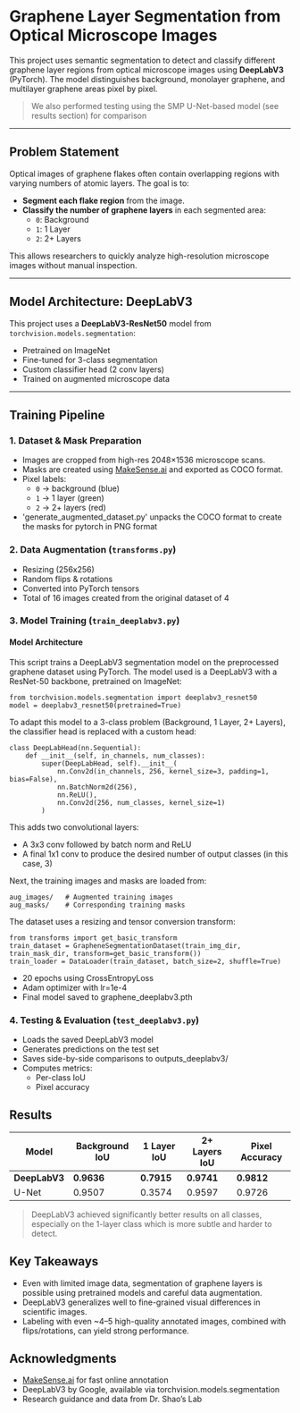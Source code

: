# Graphene Layer Segmentation from Optical Microscope Images

This project uses semantic segmentation to detect and classify different graphene layer regions from optical microscope images using **DeepLabV3** (PyTorch). The model distinguishes background, monolayer graphene, and multilayer graphene areas pixel by pixel.
> We also performed testing using the SMP U-Net-based model (see results section) for comparison


---

## Problem Statement

Optical images of graphene flakes often contain overlapping regions with varying numbers of atomic layers. The goal is to:
- **Segment each flake region** from the image.
- **Classify the number of graphene layers** in each segmented area:
  - `0`: Background
  - `1`: 1 Layer
  - `2`: 2+ Layers

This allows researchers to quickly analyze high-resolution microscope images without manual inspection.

---


## Model Architecture: DeepLabV3

This project uses a **DeepLabV3-ResNet50** model from `torchvision.models.segmentation`:

- Pretrained on ImageNet
- Fine-tuned for 3-class segmentation
- Custom classifier head (2 conv layers)
- Trained on augmented microscope data

---

## Training Pipeline

### 1. Dataset & Mask Preparation

- Images are cropped from high-res 2048×1536 microscope scans.
- Masks are created using [MakeSense.ai](https://www.makesense.ai/) and exported as COCO format.
- Pixel labels:
  - `0` → background (blue)
  - `1` → 1 layer (green)
  - `2` → 2+ layers (red)
- 'generate_augmented_dataset.py' unpacks the COCO format to create the masks for pytorch in PNG format

### 2. Data Augmentation (`transforms.py`)
- Resizing (256x256)
- Random flips & rotations
- Converted into PyTorch tensors
- Total of 16 images created from the original dataset of 4

### 3. Model Training (`train_deeplabv3.py`)
#### Model Architecture
This script trains a DeepLabV3 segmentation model on the preprocessed graphene dataset using PyTorch. The model used is a DeepLabV3 with a ResNet-50 backbone, pretrained on ImageNet:
```
from torchvision.models.segmentation import deeplabv3_resnet50
model = deeplabv3_resnet50(pretrained=True)
```

To adapt this model to a 3-class problem (Background, 1 Layer, 2+ Layers), the classifier head is replaced with a custom head:
```
class DeepLabHead(nn.Sequential):
    def __init__(self, in_channels, num_classes):
        super(DeepLabHead, self).__init__(
            nn.Conv2d(in_channels, 256, kernel_size=3, padding=1, bias=False),
            nn.BatchNorm2d(256),
            nn.ReLU(),
            nn.Conv2d(256, num_classes, kernel_size=1)
        )
```
This adds two convolutional layers:
- A 3x3 conv followed by batch norm and ReLU
- A final 1x1 conv to produce the desired number of output classes (in this case, 3)

Next, the training images and masks are loaded from:
```
aug_images/   # Augmented training images
aug_masks/    # Corresponding training masks
```
The dataset uses a  resizing and tensor conversion transform:
```
from transforms import get_basic_transform
train_dataset = GrapheneSegmentationDataset(train_img_dir, train_mask_dir, transform=get_basic_transform())
train_loader = DataLoader(train_dataset, batch_size=2, shuffle=True)
```





- 20 epochs using CrossEntropyLoss
- Adam optimizer with lr=1e-4
- Final model saved to graphene_deeplabv3.pth


### 4. Testing & Evaluation (`test_deeplabv3.py`)
- Loads the saved DeepLabV3 model
- Generates predictions on the test set
- Saves side-by-side comparisons to outputs_deeplabv3/
- Computes metrics:
  -   Per-class IoU
  -   Pixel accuracy

## Results
| Model       | Background IoU | 1 Layer IoU | 2+ Layers IoU | Pixel Accuracy |
|-------------|----------------|-------------|----------------|----------------|
| **DeepLabV3** | **0.9636**     | **0.7915**   | **0.9741**      | **0.9812**     |
| U-Net       | 0.9507         | 0.3574      | 0.9597         | 0.9726         |
> DeepLabV3 achieved significantly better results on all classes, especially on the 1-layer class which is more subtle and harder to detect.

## Key Takeaways
- Even with limited image data, segmentation of graphene layers is possible using pretrained models and careful data augmentation.
- DeepLabV3 generalizes well to fine-grained visual differences in scientific images.
- Labeling with even ~4–5 high-quality annotated images, combined with flips/rotations, can yield strong performance.

## Acknowledgments 
- [MakeSense.ai](https://www.makesense.ai/) for fast online annotation
- DeepLabV3 by Google, available via torchvision.models.segmentation
- Research guidance and data from Dr. Shao’s Lab
